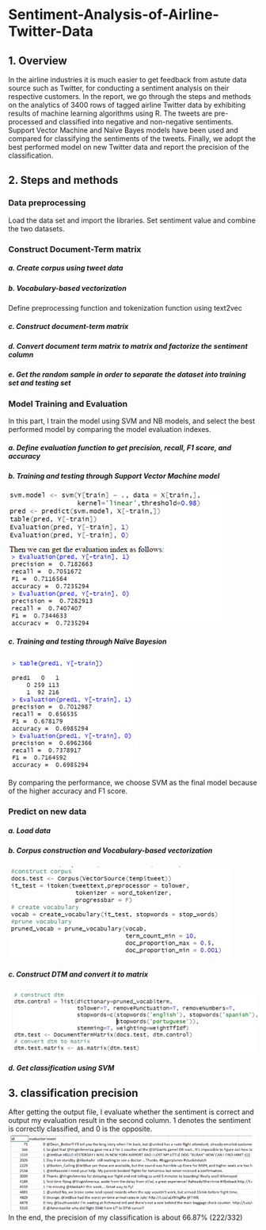 # Sentiment-Analysis-of-Airline-Twitter-Data

## 1. Overview
In the airline industries it is much easier to get feedback from astute data source such as Twitter, for conducting a sentiment analysis on their respective customers. In the report, we go through the steps and methods on the analytics of 3400 rows of tagged airline Twitter data by
exhibiting results of machine learning algorithms using R. The tweets are pre-processed and
classified into negative and non-negative sentiments. Support Vector Machine and Naïve Bayes
models have been used and compared for classifying the sentiments of the tweets. Finally, we
adopt the best performed model on new Twitter data and report the precision of the classification.

## 2. Steps and methods
### Data preprocessing
Load the data set and import the libraries.
Set sentiment value and combine the two datasets.

### Construct Document-Term matrix
##### a. Create corpus using tweet data

##### b. Vocabulary-based vectorization
Define preprocessing function and tokenization function using text2vec

##### c. Construct document-term matrix

##### d. Convert document term matrix to matrix and factorize the sentiment column

##### e. Get the random sample in order to separate the dataset into training set and testing set

### Model Training and Evaluation
In this part, I train the model using SVM and NB models, and select the best performed
model by comparing the model evaluation indexes.

##### a. Define evaluation function to get precision, recall, F1 score, and accuracy

##### b. Training and testing through Support Vector Machine model
![precision](image/svm.png)

##### c. Training and testing through Naïve Bayesion
![precision](image/final.png)

By comparing the performance, we choose SVM as the final model because of the higher
accuracy and F1 score.

### Predict on new data
##### a. Load data

##### b. Corpus construction and Vocabulary-based vectorization
![precision](image/dictionary.png)

##### c. Construct DTM and convert it to matrix
![precision](image/dtm.png)

##### d. Get classification using SVM


## 3. classification precision
After getting the output file, I evaluate whether the sentiment is correct and output my
evaluation result in the second column. 1 denotes the sentiment is correctly classified, and 0 is
the opposite.
![precision](image/tagging.png)
In the end, the precision of my classification is about 66.87% (222/332)

